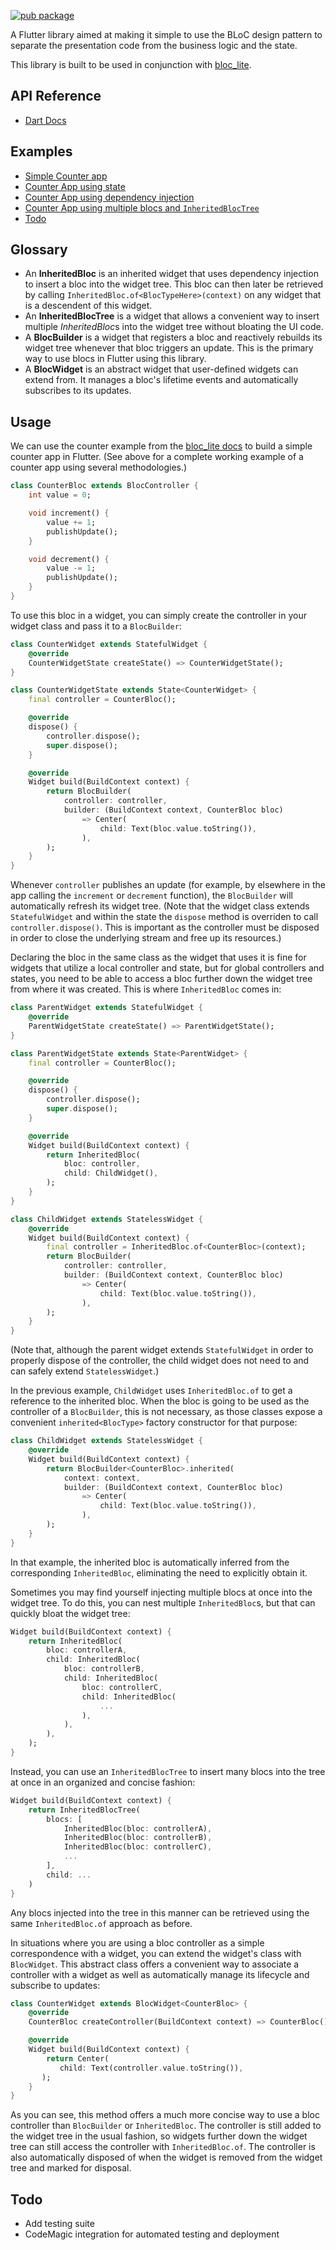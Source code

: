 [![pub package](https://img.shields.io/pub/v/bloc_lite.svg)](https://pub.dartlang.org/packages/bloc_lite)

A Flutter library aimed at making it simple to use the BLoC design pattern to separate the presentation code from the business logic and the state.

This library is built to be used in conjunction with [bloc_lite](https://pub.dev/packages/bloc_lite).

## API Reference

 - [Dart Docs](https://pub.dev/documentation/bloc_lite_flutter/latest/bloc_lite_flutter/bloc_lite_flutter-library.html)

## Examples

 - [Simple Counter app](https://github.com/andrewackerman/bloc_lite/tree/master/examples/simple_flutter_counter)
 - [Counter App using state](https://github.com/andrewackerman/bloc_lite/tree/master/examples/simple_flutter_counter_with_state)
 - [Counter App using dependency injection](https://github.com/andrewackerman/bloc_lite/tree/master/examples/simple_flutter_counter_with_inheritence)
 - [Counter App using multiple blocs and `InheritedBlocTree`](https://github.com/andrewackerman/bloc_lite/tree/master/examples/simple_flutter_with_tree)
 - [Todo](https://github.com/andrewackerman/bloc_lite/tree/master/examples/todo)

## Glossary

 - An **InheritedBloc** is an inherited widget that uses dependency injection to insert a bloc into the widget tree. This bloc can then later be retrieved by calling `InheritedBloc.of<BlocTypeHere>(context)` on any widget that is a descendent of this widget.
 - An **InheritedBlocTree** is a widget that allows a convenient way to insert multiple *InheritedBloc*s into the widget tree without bloating the UI code.
 - A **BlocBuilder** is a widget that registers a bloc and reactively rebuilds its widget tree whenever that bloc triggers an update. This is the primary way to use blocs in Flutter using this library.
 - A **BlocWidget** is an abstract widget that user-defined widgets can extend from. It manages a bloc's lifetime events and automatically subscribes to its updates.

## Usage

We can use the counter example from the [bloc_lite docs](https://github.com/andrewackerman/bloc_lite/blob/master/packages/bloc_lite/README.md) to build a simple counter app in Flutter. (See above for a complete working example of a counter app using several methodologies.)

```dart
class CounterBloc extends BlocController {
    int value = 0;

    void increment() {
        value += 1;
        publishUpdate();
    }

    void decrement() {
        value -= 1;
        publishUpdate();
    }
}
```

To use this bloc in a widget, you can simply create the controller in your widget class and pass it to a `BlocBuilder`:

```dart
class CounterWidget extends StatefulWidget {
    @override
    CounterWidgetState createState() => CounterWidgetState();
}

class CounterWidgetState extends State<CounterWidget> {
    final controller = CounterBloc();

    @override
    dispose() {
        controller.dispose();
        super.dispose();
    }

    @override
    Widget build(BuildContext context) {
        return BlocBuilder(
            controller: controller,
            builder: (BuildContext context, CounterBloc bloc)
                => Center(
                    child: Text(bloc.value.toString()),
                ),
        );
    }
}
```

Whenever `controller` publishes an update (for example, by elsewhere in the app calling the `increment` or `decrement` function), the `BlocBuilder` will automatically refresh its widget tree. (Note that the widget class extends `StatefulWidget` and within the state the `dispose` method is overriden to call `controller.dispose()`. This is important as the controller must be disposed in order to close the underlying stream and free up its resources.)

Declaring the bloc in the same class as the widget that uses it is fine for widgets that utilize a local controller and state, but for global controllers and states, you need to be able to access a bloc further down the widget tree from where it was created. This is where `InheritedBloc` comes in:

```dart
class ParentWidget extends StatefulWidget {
    @override
    ParentWidgetState createState() => ParentWidgetState();
}

class ParentWidgetState extends State<ParentWidget> {
    final controller = CounterBloc();

    @override
    dispose() {
        controller.dispose();
        super.dispose();
    }

    @override
    Widget build(BuildContext context) {
        return InheritedBloc(
            bloc: controller,
            child: ChildWidget(),
        );
    }
}

class ChildWidget extends StatelessWidget {
    @override
    Widget build(BuildContext context) {
        final controller = InheritedBloc.of<CounterBloc>(context);
        return BlocBuilder(
            controller: controller,
            builder: (BuildContext context, CounterBloc bloc)
                => Center(
                    child: Text(bloc.value.toString()),
                ),
        );
    }
}
```

(Note that, although the parent widget extends `StatefulWidget` in order to properly dispose of the controller, the child widget does not need to and can safely extend `StatelessWidget`.)

In the previous example, `ChildWidget` uses `InheritedBloc.of` to get a reference to the inherited bloc. When the bloc is going to be used as the controller of a `BlocBuilder`, this is not necessary, as those classes expose a convenient `inherited<BlocType>` factory constructor for that purpose:

```dart
class ChildWidget extends StatelessWidget {
    @override
    Widget build(BuildContext context) {
        return BlocBuilder<CounterBloc>.inherited(
            context: context,
            builder: (BuildContext context, CounterBloc bloc)
                => Center(
                    child: Text(bloc.value.toString()),
                ),
        );
    }
}
```

In that example, the inherited bloc is automatically inferred from the corresponding `InheritedBloc`, eliminating the need to explicitly obtain it.

Sometimes you may find yourself injecting multiple blocs at once into the widget tree. To do this, you can nest multiple `InheritedBloc`s, but that can quickly bloat the widget tree:

```dart
Widget build(BuildContext context) {
    return InheritedBloc(
        bloc: controllerA,
        child: InheritedBloc(
            bloc: controllerB,
            child: InheritedBloc(
                bloc: controllerC,
                child: InheritedBloc(
                    ...
                ),
            ),
        ),
    );
}
```

Instead, you can use an `InheritedBlocTree` to insert many blocs into the tree at once in an organized and concise fashion:

```dart
Widget build(BuildContext context) {
    return InheritedBlocTree(
        blocs: [
            InheritedBloc(bloc: controllerA),
            InheritedBloc(bloc: controllerB),
            InheritedBloc(bloc: controllerC),
            ...
        ],
        child: ...
    )
}
```

Any blocs injected into the tree in this manner can be retrieved using the same `InheritedBloc.of` approach as before.

In situations where you are using a bloc controller as a simple correspondence with a widget, you can extend the widget's class with `BlocWidget`. This abstract class offers a convenient way to associate a controller with a widget as well as automatically manage its lifecycle and subscribe to updates:

```dart
class CounterWidget extends BlocWidget<CounterBloc> {
    @override
    CounterBloc createController(BuildContext context) => CounterBloc();

    @override
    Widget build(BuildContext context) {
        return Center(
           child: Text(controller.value.toString()),
       );
    }
}
```

As you can see, this method offers a much more concise way to use a bloc controller than `BlocBuilder` or `InheritedBloc`. The controller is still added to the widget tree in the usual fashion, so widgets further down the widget tree can still access the controller with `InheritedBloc.of`. The controller is also automatically disposed of when the widget is removed from the widget tree and marked for disposal.

## Todo

 - Add testing suite
 - CodeMagic integration for automated testing and deployment